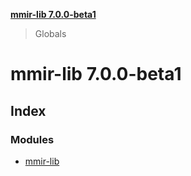 **[mmir-lib 7.0.0-beta1](README.md)**

> Globals

# mmir-lib 7.0.0-beta1

## Index

### Modules

* [mmir-lib](modules/mmir_lib.md)
